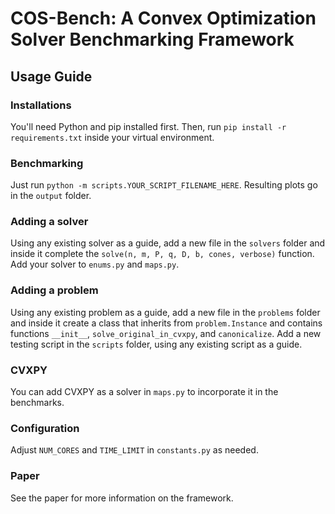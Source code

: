 # COS-Bench: A Convex Optimization Solver Benchmarking Framework

## Usage Guide

### Installations
You'll need Python and pip installed first. Then, run `pip install -r requirements.txt` inside your virtual environment.

### Benchmarking
Just run `python -m scripts.YOUR_SCRIPT_FILENAME_HERE`. Resulting plots go in the `output` folder.

### Adding a solver
Using any existing solver as a guide, add a new file in the `solvers` folder and inside it complete the `solve(n, m, P, q, D, b, cones, verbose)` function. Add your solver to `enums.py` and `maps.py`.

### Adding a problem
Using any existing problem as a guide, add a new file in the `problems` folder and inside it create a class that inherits from `problem.Instance` and contains functions `__init__`, `solve_original_in_cvxpy`, and `canonicalize`. Add a new testing script in the `scripts` folder, using any existing script as a guide.

### CVXPY
You can add CVXPY as a solver in `maps.py` to incorporate it in the benchmarks.

### Configuration
Adjust `NUM_CORES` and `TIME_LIMIT` in `constants.py` as needed.

### Paper
See the paper for more information on the framework.